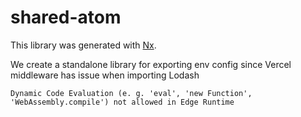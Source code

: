 # shared-atom

This library was generated with [Nx](https://nx.dev).

We create a standalone library for exporting env config since Vercel middleware has issue when importing Lodash

`Dynamic Code Evaluation (e. g. 'eval', 'new Function', 'WebAssembly.compile') not allowed in Edge Runtime`
